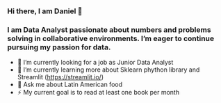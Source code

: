 ### Hi there, I am Daniel 👋

### I am Data Analyst passionate about numbers and problems solving in collaborative environments. I’m eager to continue pursuing my passion for data.

- 🔭 I’m currently looking for a job as Junior Data Analyst
- 🌱 I’m currently learning more about Sklearn phython library and Streamlit (https://streamlit.io/)
- 💬 Ask me about Latin American food
- ⚡ My current goal is to read at least one book per month 

<!--
**DanielRianos/DanielRianos** is a ✨ _special_ ✨ repository because its `README.md` (this file) appears on your GitHub profile.

Here are some ideas to get you started:

- 🔭 I’m currently working on ...
- 🌱 I’m currently learning ...
- 👯 I’m looking to collaborate on ...
- 🤔 I’m looking for help with ...
- 💬 Ask me about ...I am Data Analyst 
- 📫 How to reach me: ...
- 😄 Pronouns: ...
- ⚡ Fun fact: ...
-->
